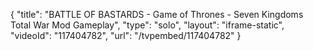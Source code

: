 {
    "title": "BATTLE OF BASTARDS - Game of Thrones - Seven Kingdoms Total War Mod Gameplay",
    "type": "solo",
    "layout": "iframe-static",
    "videoId": "117404782",
    "url": "\/tvpembed\/117404782"
}